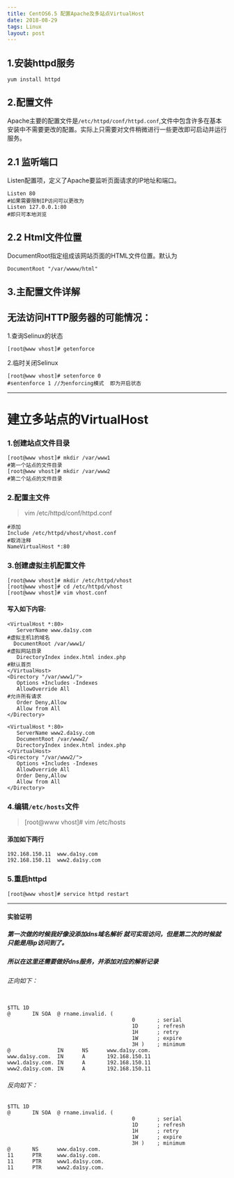 ```yaml
---
title: CentOS6.5 配置Apache及多站点VirtualHost
date: 2018-08-29
tags: Linux
layout: post
---
```


1.安装httpd服务
-------
```
yum install httpd
```
2.配置文件
-------

Apache主要的配置文件是`/etc/httpd/conf/httpd.conf`,文件中包含许多在基本安装中不需要更改的配置。实际上只需要对文件稍微进行一些更改即可启动并运行服务。

2.1 监听端口
--------
Listen配置项，定义了Apache要监听页面请求的IP地址和端口。
```
Listen 80
#如果需要限制IP访问可以更改为
Listen 127.0.0.1:80
#即只可本地浏览
```
2.2 Html文件位置
--------
DocumentRoot指定组成该网站页面的HTML文件位置。默认为
```
DocumentRoot "/var/wwww/html"
```
3.主配置文件详解
-----------


无法访问HTTP服务器的可能情况：
---------------
1.查询Selinux的状态
```
[root@www vhost]# getenforce
```
2.临时关闭Selinux
```
[root@www vhost]# setenforce 0
#sentenforce 1 //为enforcing模式  即为开启状态
```

----------------------------

# 建立多站点的VirtualHost

### **1.创建站点文件目录**
```
[root@www vhost]# mkdir /var/www1
#第一个站点的文件目录
[root@www vhost]# mkdir /var/www2
#第二个站点的文件目录
```
### 2.配置主文件
>vim /etc/httpd/conf/httpd.conf

```
#添加
Include /etc/httpd/vhost/vhost.conf
#取消注释
NameVirtualHost *:80
```
### 3.创建虚拟主机配置文件
```
[root@www vhost]# mkdir /etc/httpd/vhost
[root@www vhost]# cd /etc/httpd/vhost
[root@www vhost]# vim vhost.conf
```
#### 写入如下内容:
```shell
<VirtualHost *:80>
   ServerName www.da1sy.com
#虚拟主机1的域名
  DocumentRoot /var/www1/
#虚拟网站目录
   DirectoryIndex index.html index.php
#默认首页
</VirtualHost>
<Directory "/var/www1/">
   Options +Includes -Indexes
   AllowOverride All
#允许所有请求
   Order Deny,Allow
   Allow from All
</Directory>

<VirtualHost *:80>
   ServerName www2.da1sy.com
   DocumentRoot /var/www2/
   DirectoryIndex index.html index.php
</VirtualHost>
<Directory "/var/www2/">
   Options +Includes -Indexes
   AllowOverride All
   Order Deny,Allow
   Allow from All
</Directory>

```
### 4.编辑`/etc/hosts`文件
>[root@www vhost]# vim /etc/hosts
#### 添加如下两行
```
192.168.150.11  www.da1sy.com
192.168.150.11  www2.da1sy.com
```
### 5.重启httpd
```
[root@www vhost]# service httpd restart
```
----------------
#### 实验证明
##### 第一次做的时候我好像没添加dns域名解析 就可实现访问，但是第二次的时候就只能是用ip访问到了。
##### 所以在这里还需要做好dns服务，并添加对应的解析记录

###### 正向如下：
```

$TTL 1D
@       IN SOA  @ rname.invalid. (
                                        0       ; serial
                                        1D      ; refresh
                                        1H      ; retry
                                        1W      ; expire
                                        3H )    ; minimum
@               IN      NS      www.da1sy.com.
www.da1sy.com.  IN      A       192.168.150.11
www1.da1sy.com. IN      A       192.168.150.11
www2.da1sy.com. IN      A       192.168.150.11
```
###### 反向如下：
```
$TTL 1D
@       IN SOA  @ rname.invalid. (
                                        0       ; serial
                                        1D      ; refresh
                                        1H      ; retry
                                        1W      ; expire
                                        3H )    ; minimum
@       NS      www.da1sy.com.
11      PTR     www.da1sy.com.
11      PTR     www1.da1sy.com.
11      PTR     www2.da1sy.com.

```
